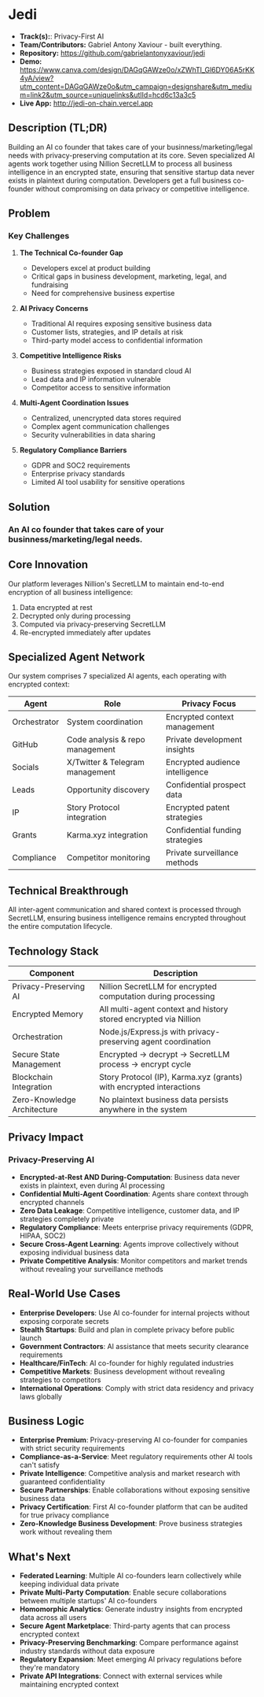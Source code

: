 # Jedi

- **Track(s):**: Privacy-First AI
- **Team/Contributors:** Gabriel Antony Xaviour - built everything.
- **Repository:** https://github.com/gabrielantonyxaviour/jedi
- **Demo:** https://www.canva.com/design/DAGqGAWze0o/xZWhTl_Gl6DY06A5rKK4yA/view?utm_content=DAGqGAWze0o&utm_campaign=designshare&utm_medium=link2&utm_source=uniquelinks&utlId=hcd6c13a3c5
- **Live App:** http://jedi-on-chain.vercel.app

## Description (TL;DR)

Building an AI co founder that takes care of your businness/marketing/legal needs with privacy-preserving computation at its core. Seven specialized AI agents work together using Nillion SecretLLM to process all business intelligence in an encrypted state, ensuring that sensitive startup data never exists in plaintext during computation. Developers get a full business co-founder without compromising on data privacy or competitive intelligence.

## Problem

### Key Challenges

1. **The Technical Co-founder Gap**

   - Developers excel at product building
   - Critical gaps in business development, marketing, legal, and fundraising
   - Need for comprehensive business expertise

2. **AI Privacy Concerns**

   - Traditional AI requires exposing sensitive business data
   - Customer lists, strategies, and IP details at risk
   - Third-party model access to confidential information

3. **Competitive Intelligence Risks**

   - Business strategies exposed in standard cloud AI
   - Lead data and IP information vulnerable
   - Competitor access to sensitive information

4. **Multi-Agent Coordination Issues**

   - Centralized, unencrypted data stores required
   - Complex agent communication challenges
   - Security vulnerabilities in data sharing

5. **Regulatory Compliance Barriers**
   - GDPR and SOC2 requirements
   - Enterprise privacy standards
   - Limited AI tool usability for sensitive operations

## Solution

### An AI co founder that takes care of your businness/marketing/legal needs.

## Core Innovation

Our platform leverages Nillion's SecretLLM to maintain end-to-end encryption of all business intelligence:

1. Data encrypted at rest
2. Decrypted only during processing
3. Computed via privacy-preserving SecretLLM
4. Re-encrypted immediately after updates

## Specialized Agent Network

Our system comprises 7 specialized AI agents, each operating with encrypted context:

| Agent        | Role                            | Privacy Focus                   |
| ------------ | ------------------------------- | ------------------------------- |
| Orchestrator | System coordination             | Encrypted context management    |
| GitHub       | Code analysis & repo management | Private development insights    |
| Socials      | X/Twitter & Telegram management | Encrypted audience intelligence |
| Leads        | Opportunity discovery           | Confidential prospect data      |
| IP           | Story Protocol integration      | Encrypted patent strategies     |
| Grants       | Karma.xyz integration           | Confidential funding strategies |
| Compliance   | Competitor monitoring           | Private surveillance methods    |

## Technical Breakthrough

All inter-agent communication and shared context is processed through SecretLLM, ensuring business intelligence remains encrypted throughout the entire computation lifecycle.

## Technology Stack

| Component                   | Description                                                         |
| --------------------------- | ------------------------------------------------------------------- |
| Privacy-Preserving AI       | Nillion SecretLLM for encrypted computation during processing       |
| Encrypted Memory            | All multi-agent context and history stored encrypted via Nillion    |
| Orchestration               | Node.js/Express.js with privacy-preserving agent coordination       |
| Secure State Management     | Encrypted → decrypt → SecretLLM process → encrypt cycle             |
| Blockchain Integration      | Story Protocol (IP), Karma.xyz (grants) with encrypted interactions |
| Zero-Knowledge Architecture | No plaintext business data persists anywhere in the system          |

## Privacy Impact

### Privacy-Preserving AI

- **Encrypted-at-Rest AND During-Computation**: Business data never exists in plaintext, even during AI processing
- **Confidential Multi-Agent Coordination**: Agents share context through encrypted channels
- **Zero Data Leakage**: Competitive intelligence, customer data, and IP strategies completely private
- **Regulatory Compliance**: Meets enterprise privacy requirements (GDPR, HIPAA, SOC2)
- **Secure Cross-Agent Learning**: Agents improve collectively without exposing individual business data
- **Private Competitive Analysis**: Monitor competitors and market trends without revealing your surveillance methods

## Real-World Use Cases

- **Enterprise Developers**: Use AI co-founder for internal projects without exposing corporate secrets
- **Stealth Startups**: Build and plan in complete privacy before public launch
- **Government Contractors**: AI assistance that meets security clearance requirements
- **Healthcare/FinTech**: AI co-founder for highly regulated industries
- **Competitive Markets**: Business development without revealing strategies to competitors
- **International Operations**: Comply with strict data residency and privacy laws globally

## Business Logic

- **Enterprise Premium**: Privacy-preserving AI co-founder for companies with strict security requirements
- **Compliance-as-a-Service**: Meet regulatory requirements other AI tools can't satisfy
- **Private Intelligence**: Competitive analysis and market research with guaranteed confidentiality
- **Secure Partnerships**: Enable collaborations without exposing sensitive business data
- **Privacy Certification**: First AI co-founder platform that can be audited for true privacy compliance
- **Zero-Knowledge Business Development**: Prove business strategies work without revealing them

## What's Next

- **Federated Learning**: Multiple AI co-founders learn collectively while keeping individual data private
- **Private Multi-Party Computation**: Enable secure collaborations between multiple startups' AI co-founders
- **Homomorphic Analytics**: Generate industry insights from encrypted data across all users
- **Secure Agent Marketplace**: Third-party agents that can process encrypted context
- **Privacy-Preserving Benchmarking**: Compare performance against industry standards without data exposure
- **Regulatory Expansion**: Meet emerging AI privacy regulations before they're mandatory
- **Private API Integrations**: Connect with external services while maintaining encrypted context
